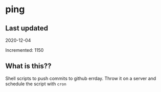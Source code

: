 # ping

## Last updated
2020-12-04

Incremented: 1150

## What is this??
Shell scripts to push commits to github errday. Throw it on a server and schedule the script with `cron`
